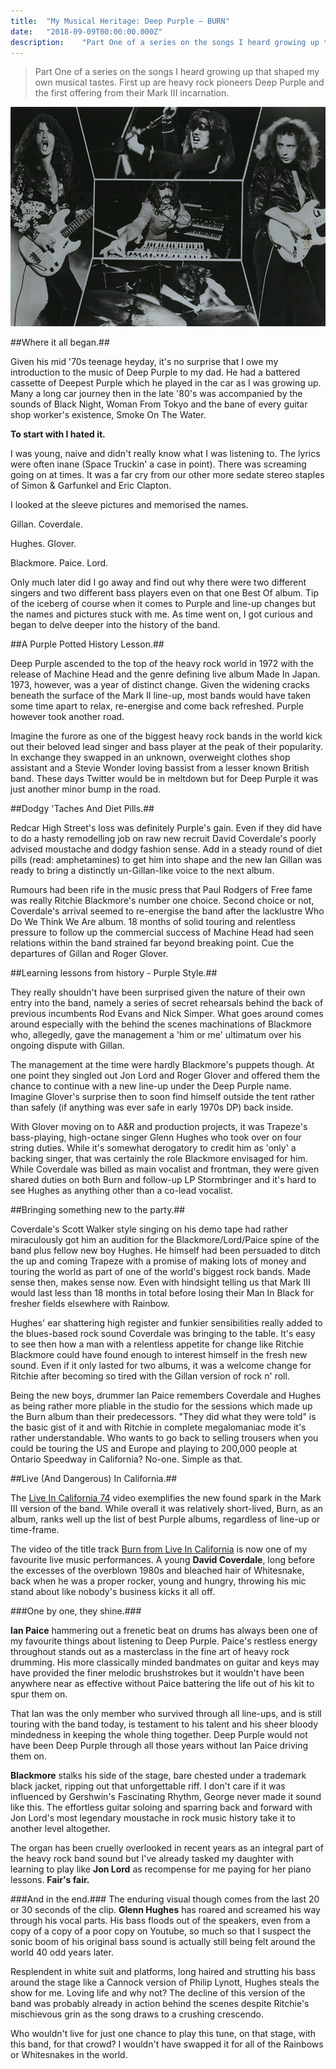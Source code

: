 ```yaml
---
title:  "My Musical Heritage: Deep Purple – BURN"
date:   "2018-09-09T00:00:00.000Z"
description:    "Part One of a series on the songs I heard growing up that shaped my own musical tastes - first up are heavy rock pioneers Deep Purple."
---
```

> Part One of a series on the songs I heard growing up that shaped my own musical tastes. First up are heavy rock pioneers Deep Purple and the first offering from their Mark III incarnation.

![Deep Purple in 1975](./Deep_Purple_1975.jpg)

##Where it all began.##

Given his mid '70s teenage heyday, it's no surprise that I owe my introduction to the music of Deep Purple to my dad. He had a battered cassette of Deepest Purple which he played in the car as I was growing up. Many a long car journey then in the late '80's was accompanied by the sounds of Black Night, Woman From Tokyo and the bane of every guitar shop worker's existence, Smoke On The Water.

**To start with I hated it.**

 I was young, naive and didn't really know what I was listening to. The lyrics were often inane (Space Truckin' a case in point). There was screaming going on at times. It was a far cry from our other more sedate stereo staples of Simon &amp; Garfunkel and Eric Clapton.

I looked at the sleeve pictures and memorised the names.

Gillan. Coverdale.

Hughes. Glover.

Blackmore. Paice. Lord.

Only much later did I go away and find out why there were two different singers and two different bass players even on that one Best Of album. Tip of the iceberg of course when it comes to Purple and line-up changes but the names and pictures stuck with me. As time went on, I got curious and began to delve deeper into the history of the band.

##A Purple Potted History Lesson.##

Deep Purple ascended to the top of the heavy rock world in 1972 with the release of Machine Head and the genre defining live album Made In Japan. 1973, however, was a year of distinct change. Given the widening cracks beneath the surface of the Mark II line-up, most bands would have taken some time apart to relax, re-energise and come back refreshed. Purple however took another road.

Imagine the furore as one of the biggest heavy rock bands in the world kick out their beloved lead singer and bass player at the peak of their popularity. In exchange they swapped in an unknown, overweight clothes shop assistant and a Stevie Wonder loving bassist from a lesser known British band. These days Twitter would be in meltdown but for Deep Purple it was just another minor bump in the road.

##Dodgy 'Taches And Diet Pills.##

Redcar High Street's loss was definitely Purple's gain. Even if they did have to do a hasty remodelling job on raw new recruit David Coverdale's poorly advised moustache and dodgy fashion sense. Add in a steady round of diet pills (read: amphetamines) to get him into shape and the new Ian Gillan was ready to bring a distinctly un-Gillan-like voice to the next album.

Rumours had been rife in the music press that Paul Rodgers of Free fame was really Ritchie Blackmore's number one choice. Second choice or not, Coverdale's arrival seemed to re-energise the band after the lacklustre Who Do We Think We Are album. 18 months of solid touring and relentless pressure to follow up the commercial success of Machine Head had seen relations within the band strained far beyond breaking point. Cue the departures of Gillan and Roger Glover.

##Learning lessons from history - Purple Style.##

They really shouldn't have been surprised given the nature of their own entry into the band, namely a series of secret rehearsals behind the back of previous incumbents Rod Evans and Nick Simper. What goes around comes around especially with the behind the scenes machinations of Blackmore who, allegedly, gave the management a 'him or me' ultimatum over his ongoing dispute with Gillan.

The management at the time were hardly Blackmore's puppets though. At one point they singled out Jon Lord and Roger Glover and offered them the chance to continue with a new line-up under the Deep Purple name. Imagine Glover's surprise then to soon find himself outside the tent rather than safely (if anything was ever safe in early 1970s DP) back inside.

With Glover moving on to A&amp;R and production projects, it was Trapeze's bass-playing, high-octane singer Glenn Hughes who took over on four string duties. While it's somewhat derogatory to credit him as 'only' a backing singer, that was certainly the role Blackmore envisaged for him. While Coverdale was billed as main vocalist and frontman, they were given shared duties on both Burn and follow-up LP Stormbringer and it's hard to see Hughes as anything other than a co-lead vocalist.

##Bringing something new to the party.##

Coverdale's Scott Walker style singing on his demo tape had rather miraculously got him an audition for the Blackmore/Lord/Paice spine of the band plus fellow new boy Hughes. He himself had been persuaded to ditch the up and coming Trapeze with a promise of making lots of money and touring the world as part of one of the world's biggest rock bands. Made sense then, makes sense now. Even with hindsight telling us that Mark III would last less than 18 months in total before losing their Man In Black for fresher fields elsewhere with Rainbow.

Hughes' ear shattering high register and funkier sensibilities really added to the blues-based rock sound Coverdale was bringing to the table. It's easy to see then how a man with a relentless appetite for change like Ritchie Blackmore could have found enough to interest himself in the fresh new sound. Even if it only lasted for two albums, it was a welcome change for Ritchie after becoming so tired with the Gillan version of rock n' roll.

Being the new boys, drummer Ian Paice remembers Coverdale and Hughes as being rather more pliable in the studio for the sessions which made up the Burn album than their predecessors. "They did what they were told" is the basic gist of it and with Ritchie in complete megalomaniac mode it's rather understandable. Who wants to go back to selling trousers when you could be touring the US and Europe and playing to 200,000 people at Ontario Speedway in California? No-one. Simple as that.

##Live (And Dangerous) In California.##

The [Live In California 74](https://www.youtube.com/watch?v=t4fDCwDiWJQ) video exemplifies the new found spark in the Mark III version of the band. While overall it was relatively short-lived, Burn, as an album, ranks well up the list of best Purple albums, regardless of line-up or time-frame.

The video of the title track [Burn from Live In California](https://www.youtube.com/watch?v=t4fDCwDiWJQ) is now one of my favourite live music performances. A young **David Coverdale**, long before the excesses of the overblown 1980s and bleached hair of Whitesnake, back when he was a proper rocker, young and hungry, throwing his mic stand about like nobody's business kicks it all off.

###One by one, they shine.###

**Ian Paice** hammering out a frenetic beat on drums has always been one of my favourite things about listening to Deep Purple. Paice's restless energy throughout stands out as a masterclass in the fine art of heavy rock drumming. His more classically minded bandmates on guitar and keys may have provided the finer melodic brushstrokes but it wouldn't have been anywhere near as effective without Paice battering the life out of his kit to spur them on.

That Ian was the only member who survived through all line-ups, and is still touring with the band today, is testament to his talent and his sheer bloody mindedness in keeping the whole thing together. Deep Purple would not have been Deep Purple through all those years without Ian Paice driving them on.

**Blackmore** stalks his side of the stage, bare chested under a trademark black jacket, ripping out that unforgettable riff. I don't care if it was influenced by Gershwin's Fascinating Rhythm, George never made it sound like this. The effortless guitar soloing and sparring back and forward with Jon Lord's most legendary moustache in rock music history take it to another level altogether.

The organ has been cruelly overlooked in recent years as an integral part of the heavy rock band sound but I've already tasked my daughter with learning to play like **Jon Lord** as recompense for me paying for her piano lessons. **Fair's fair.**

###And in the end.###
The enduring visual though comes from the last 20 or 30 seconds of the clip. **Glenn Hughes** has roared and screamed his way through his vocal parts. His bass floods out of the speakers, even from a copy of a copy of a poor copy on Youtube, so much so that I suspect the sonic boom of his original bass sound is actually still being felt around the world 40 odd years later.

Resplendent in white suit and platforms, long haired and strutting his bass around the stage like a Cannock version of Philip Lynott, Hughes steals the show for me. Loving life and why not? The decline of this version of the band was probably already in action behind the scenes despite Ritchie's mischievous grin as the song draws to a crushing crescendo.

Who wouldn't live for just one chance to play this tune, on that stage, with this band, for that crowd? I wouldn't have swapped it for all of the Rainbows or Whitesnakes in the world.
